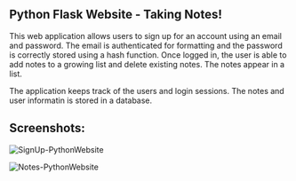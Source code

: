 ## Python Flask Website - Taking Notes! ##

This web application allows users to sign up for an account using an email and password. The email is authenticated for formatting and the password is correctly stored using a hash function. Once logged in, the user is able to add notes to a growing list and delete existing notes. The notes appear in a list. 

The application keeps track of the users and login sessions. The notes and user informatin is stored in a database.

## Screenshots: ##

![SignUp-PythonWebsite](https://user-images.githubusercontent.com/19416227/134730495-90f24433-2e98-492f-b90c-c5c8604709cd.png)

![Notes-PythonWebsite](https://user-images.githubusercontent.com/19416227/134730289-51d85b20-9a48-4fd1-90da-eabe2523b501.png)
